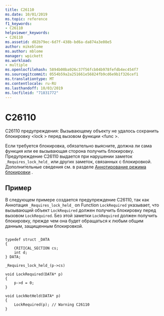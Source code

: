 ```yaml
---
title: C26110
ms.date: 10/01/2019
ms.topic: reference
f1_keywords:
- C26110
helpviewer_keywords:
- C26110
ms.assetid: d82b79ec-6d7f-438b-bd6a-da874a3e08e5
author: mikeblome
ms.author: mblome
manager: wpickett
ms.workload:
- multiple
ms.openlocfilehash: 5894b00ba926c37f56fcb04b978fefdb4ec454f7
ms.sourcegitcommit: 0554b59a2a251661e56824fb9cd6e9b1f326cef1
ms.translationtype: MT
ms.contentlocale: ru-RU
ms.lasthandoff: 10/03/2019
ms.locfileid: "71831772"
---
```

# <a name="c26110"></a>C26110
C26110 предупреждения: Вызывающему объекту не удалось сохранить блокировку \<lock > перед вызовом функции \<func >.

 Если требуется блокировка, обязательно выясните, должна ли сама функция или ее вызывающая сторона получить блокировку. Предупреждение C26110 выдается при нарушении заметок `_Requires_lock_held_` или других заметок, связанных с блокировкой. Дополнительные сведения см. в разделе [Аннотирование режима блокировки](annotating-locking-behavior.md) .

## <a name="example"></a>Пример
 В следующем примере создается предупреждение C26110, так как Аннотация `_Requires_lock_held_` on Function `LockRequired` указывает, что вызывающий объект `LockRequired` должен получить блокировку перед вызовом `LockRequired`. Без этой заметки `LockRequired` должен получить блокировку, прежде чем она будет обращаться к любым общим данным, защищенным блокировкой.

```

typedef struct _DATA
{
    CRITICAL_SECTION cs;
    int d;
} DATA;

_Requires_lock_held_(p->cs)

void LockRequired(DATA* p)
{
    p->d = 0;
}

void LockNotHeld(DATA* p)
{
    LockRequired(p); // Warning C26110
}
```